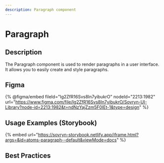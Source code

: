 ```yaml
---
description: Paragraph component
---
```


# Paragraph

## Description

The Paragraph component is used to render paragraphs in a user interface. It allows you to easily create and style paragraphs.

## Figma

{% @figma/embed fileId="Ig2ZfR16Svs8In7yibukrO" nodeId="2213:1982" url="https://www.figma.com/file/Ig2ZfR16Svs8In7yibukrO/Sovryn-UI-Library?node-id=2213:1982&t=ndNzYajZzm5F0IEt-1&type=design" %}

## Usage Examples (Storybook)

{% embed url="https://sovryn-storybook.netlify.app/iframe.html?args=&id=atoms-paragraph--default&viewMode=docs" %}

## Best Practices
